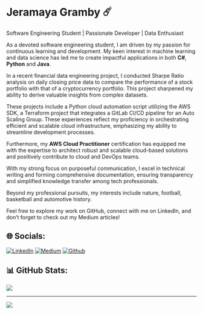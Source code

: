 # Jeramaya Gramby ☄️

Software Engineering Student | Passionate Developer | Data Enthusiast

As a devoted software engineering student, I am driven by my passion for continuous learning and development. My keen interest in machine learning and data science has led me to create impactful applications in both **C#**, **Python** and **Java**. 

In a recent financial data engineering project, I conducted Sharpe Ratio analysis on daily closing price data to compare the performance of a stock portfolio with that of a cryptocurrency portfolio. This project sharpened my ability to derive valuable insights from complex datasets.

These projects include a Python cloud automation script utilizing the AWS SDK, a Terraform project that integrates a GitLab CI/CD pipeline for an Auto Scaling Group. These experiences reflect my proficiency in orchestrating efficient and scalable cloud infrastructure, emphasizing my ability to streamline development processes.

Furthermore, my **AWS Cloud Practitioner** certification has equipped me with the expertise to architect robust and scalable cloud-based solutions and positively contribute to cloud and DevOps teams.

With my strong focus on purposeful communication, I excel in technical writing and forming comprehensive documentation, ensuring transparency and simplified knowledge transfer among tech professionals.

Beyond my professional pursuits, my interests include nature, football, basketball and automotive history.

Feel free to explore my work on GitHub, connect with me on LinkedIn, and don’t forget to check out my Medium articles!


## 🌐 Socials:
[![LinkedIn](https://img.shields.io/badge/LinkedIn-%230077B5.svg?logo=linkedin&logoColor=white)](https://linkedin.com/in/jeramaya-gramby/) [![Medium](https://img.shields.io/badge/Medium-12100E?logo=medium&logoColor=white)](https://medium.com/@@jeramayagramby) 
[![Github](https://img.shields.io/badge/GitHub-100000?style=for-the-badge&logo=github&logoColor=white)](https://github.com/JeramayaGramby)


## 📊 GitHub Stats:

![](https://github-readme-stats.vercel.app/api/top-langs/?username=JeramayaGramby&theme=dark&hide_border=false&include_all_commits=true&count_private=true&layout=compact)


---
[![](https://visitcount.itsvg.in/api?id=JeramayaGramby&icon=5&color=7)](https://visitcount.itsvg.in)

